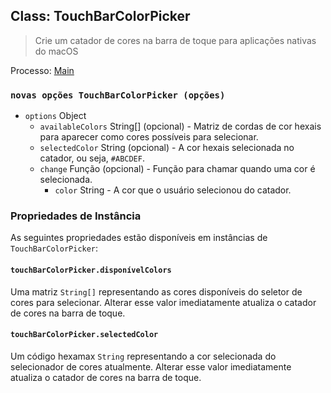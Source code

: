 ## Class: TouchBarColorPicker

> Crie um catador de cores na barra de toque para aplicações nativas do macOS

Processo: [Main](../glossary.md#main-process)

### `novas opções TouchBarColorPicker (opções)`

* `options` Object
  * `availableColors` String[] (opcional) - Matriz de cordas de cor hexais para aparecer como cores possíveis para selecionar.
  * `selectedColor` String (opcional) - A cor hexais selecionada no catador, ou seja, `#ABCDEF`.
  * `change` Função (opcional) - Função para chamar quando uma cor é selecionada.
    * `color` String - A cor que o usuário selecionou do catador.

### Propriedades de Instância

As seguintes propriedades estão disponíveis em instâncias de `TouchBarColorPicker`:

#### `touchBarColorPicker.disponívelColors`

Uma matriz `String[]` representando as cores disponíveis do seletor de cores para selecionar. Alterar esse valor imediatamente atualiza o catador de cores na barra de toque.

#### `touchBarColorPicker.selectedColor`

Um código hexamax `String` representando a cor selecionada do selecionador de cores atualmente. Alterar esse valor imediatamente atualiza o catador de cores na barra de toque.
